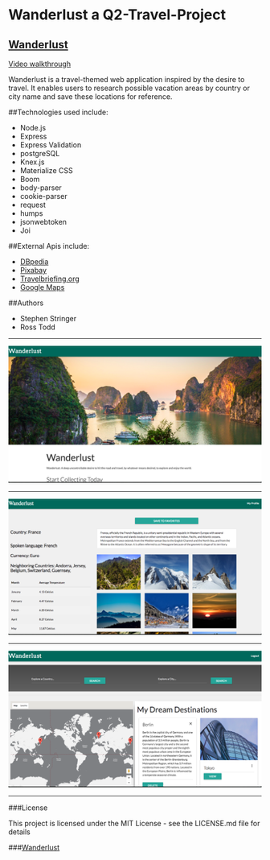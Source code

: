 # Wanderlust a Q2-Travel-Project

## [Wanderlust](http://wanderlust-stringertodd.herokuapp.com/)
[Video walkthrough](https://youtu.be/zRco9tswx3o)

Wanderlust is a travel-themed web application inspired by the desire to travel. It enables users to research possible vacation areas by country or city name and save these locations for reference.

##Technologies used include:

* Node.js
* Express
* Express Validation
* postgreSQL
* Knex.js
* Materialize CSS
* Boom
* body-parser
* cookie-parser
* request
* humps
* jsonwebtoken
* Joi

##External Apis include:

+ [DBpedia](http://lookup.dbpedia.org/api/search.asmx/KeywordSearch)
+ [Pixabay](https://pixabay.com/api/)
+ [Travelbriefing.org](https://travelbriefing.org/)
+ [Google Maps](https://developers.google.com/maps/)

##Authors

+ Stephen Stringer  
+ Ross Todd

***
![Home View](./READMEIMG/wanderHome.png)
***
![Country Search](./READMEIMG/france.png)
***
![User Page](./READMEIMG/wanderUserPg.png)
***

###License

This project is licensed under the MIT License - see the LICENSE.md file for details


###[Wanderlust](http://wanderlust-stringertodd.herokuapp.com/)
